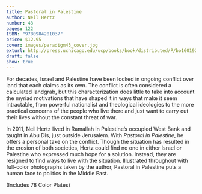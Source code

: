 ```yaml
---
title: Pastoral in Palestine
author: Neil Hertz
number: 43
pages: 122
ISBN: "9780984201037"
price: $12.95
cover: images/paradigm43_cover.jpg
exturl: http://press.uchicago.edu/ucp/books/book/distributed/P/bo16019228.html
draft: false
show: true
---
```

For decades, Israel and Palestine have been locked in ongoing conflict over land that each claims as its own. The conflict is often considered a calculated landgrab, but this characterization does little to take into account the myriad motivations that have shaped it in ways that make it seem intractable, from powerful nationalist and theological ideologies to the more practical concerns of the people who live there and just want to carry out their lives without the constant threat of war. 

In 2011, Neil Hertz lived in Ramallah in Palestine’s occupied West Bank and taught in Abu Dis, just outside Jerusalem. With *Pastoral in Palestine*, he offers a personal take on the conflict. Though the situation has resulted in the erosion of both societies, Hertz could find no one in either Israel or Palestine who expressed much hope for a solution. Instead, they are resigned to find ways to live with the situation. Illustrated throughout with full-color photographs taken by the author, Pastoral in Palestine puts a human face to politics in the Middle East.

(Includes 78 Color Plates)